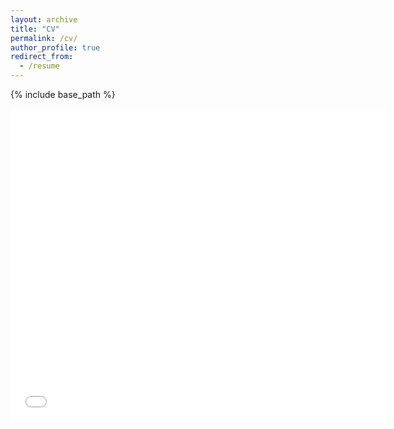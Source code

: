 ```yaml
---
layout: archive
title: "CV"
permalink: /cv/
author_profile: true
redirect_from:
  - /resume
---
```


{% include base_path %}

<embed src="/files/Curriculum_Vitae_Nicolas_Leenaerts.pdf" type="application/pdf" width="600px" height="500px" />

